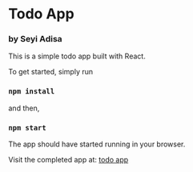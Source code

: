 # Todo App
### by Seyi Adisa

This is a simple todo app built with React.

To get started, simply run
### `npm install`
and then,
### `npm start`

The app should have started running in your browser.

Visit the completed app at: [todo app](https://todo-app-react-de1d7.web.app/)
